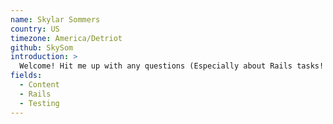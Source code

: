 ```yaml
---
name: Skylar Sommers
country: US
timezone: America/Detriot
github: SkySom
introduction: >
  Welcome! Hit me up with any questions (Especially about Rails tasks! I love trains)
fields:
  - Content
  - Rails
  - Testing
---
```

